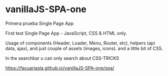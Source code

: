 # vanillaJS-SPA-one
Primera prueba Single Page App 

First test Single Page App - JavaScript, CSS & HTML only.

Usage of components (Header, Loader, Menu, Router, etc), 
helpers (api data, ajax), and just couple of assets (images, icons).
and a little bit of CSS.

In the searchbar u can only search about CSS-TRICKS


https://facuariasla.github.io/vanillaJS-SPA-one/spa/

